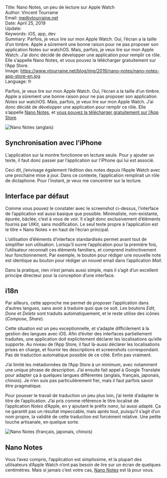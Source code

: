 Title:     Nano Notes, un peu de lecture sur Apple Watch  
Author:    Vincent Tourraine  
Email:     me@vtourraine.net  
Date:      April 25, 2019  
Update:    
Keywords:  iOS, app, dev  
Summary:   Parfois, je veux lire sur mon Apple Watch. Oui, l’écran a la taille d’un timbre. Apple a sûrement une bonne raison pour ne pas proposer son application Notes sur watchOS. Mais, parfois, je veux lire sur mon Apple Watch. J’ai donc décidé de développer une application pour remplir ce rôle. Elle s’appelle Nano Notes, et vous pouvez la télécharger gratuitement sur l’App Store.  
Image:     https://www.vtourraine.net/blog/img/2019/nano-notes/nano-notes-app-store-en.jpg  
Language:  fr  


Parfois, je veux lire sur mon Apple Watch. Oui, l’écran a la taille d’un timbre. Apple a sûrement une bonne raison pour ne pas proposer son application _Notes_ sur watchOS. Mais, parfois, je veux lire sur mon Apple Watch. J’ai donc décidé de développer une application pour remplir ce rôle. Elle s’appelle [Nano Notes](https://www.studioamanga.com/nanonotes/), et [vous pouvez la télécharger gratuitement sur l’App Store](https://itunes.apple.com/app/id1445942906?mt=8).

![Nano Notes (anglais)](/blog/img/2019/nano-notes/nano-notes-app-store-en.jpg)

## Synchronisation avec l’iPhone

L’application sur la montre fonctionne en lecture seule. Pour y ajouter un texte, il faut donc passer par l’application sur l’iPhone qui lui est associé. 

Ceci dit, j’envisage également l’édition des notes depuis l’Apple Watch avec une prochaine mise à jour. Dans ce contexte, l’application remplirait un rôle de dictaphone. Pour l’instant, je veux me concentrer sur la lecture.

## Interface par défaut

Comme vous pouvez le constater avec le screenshot ci-dessus, l’interface de l’application est aussi basique que possible. Minimaliste, non-existante, épurée, bâclée, c’est à vous de voir. Il s’agit donc exclusivement d’éléments fournis par UIKit, sans modification. Le seul texte propre à l’application est le titre « Nano Notes » en haut de l’écran principal.

L’utilisation d’éléments d’interface standardisés permet avant tout de simplifier son utilisation. Lorsqu’il ouvre l’application pour la première fois, l’utilisateur reconnaît ces éléments familiers, et comprend instinctivement leur fonctionnement. Par exemple, le bouton pour rédiger une nouvelle note est identique au bouton pour rédiger un nouvel email dans l’application _Mail_.

Dans la pratique, rien n’est jamais aussi simple, mais il s’agit d’un excellent principe directeur pour la conception d’une interface.

## i18n

Par ailleurs, cette approche me permet de proposer l’application dans d’autres langues, sans avoir à traduire quoi que ce soit. Les boutons _Edit_, _Done_ et _Delete_ sont traduits automatiquement, et le reste utilise des icônes (_Compose_, _Share_).

Cette situation est un peu exceptionnelle, et s’adapte difficilement à la gestion des langues avec iOS. Afin d’éviter des interfaces partiellement traduites, une application doit explicitement déclarer les localisations qu’elle supporte. Au niveau de l’App Store, il faut là-aussi déclarer les localisations prises en charge, et fournir les descriptions et screenshots correspondant. Pas de traduction automatique possible de ce côté. Enfin pas vraiment.

J’ai limité les métadonnées de l’App Store à un minimum, avec notamment une unique phrase de description. J’ai ensuite fait appel à Google Translate pour adapter ça à quelques langues différentes (anglais, français, japonais, chinois). Je n’en suis pas particulièrement fier, mais il faut parfois savoir être pragmatique.

Pour pousser le travail de traduction un peu plus loin, j’ai tenté d’adapter le titre de l’application. J’ai pris comme référence le titre localisé de l’application _Notes_ d’Apple, en y ajoutant le préfix _nano_, lui aussi adapté. Ça ne garantit pas un résultat impeccable, mais après tout, puisqu’il s’agit d’un nom propre, la validité de cette traduction est forcément relative.  Une petite touche artisanale, en quelque sorte.

![Nano Notes (français, japonais, chinois)](/blog/img/2019/nano-notes/nano-notes-app-store-int.jpg)

## Nano Notes

Vous l’avez compris, l’application est simplissime, et la plupart des utilisateurs d’Apple Watch n’ont pas besoin de lire sur un écran de quelques centimètres. Mais si jamais c’est votre cas, [Nano Notes](https://itunes.apple.com/app/id1445942906?mt=8) est là pour vous. 
